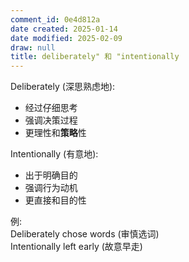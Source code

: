 ```yaml
---
comment_id: 0e4d812a
date created: 2025-01-14
date modified: 2025-02-09
draw: null
title: deliberately" 和 "intentionally
---
```

Deliberately (深思熟虑地):

- 经过仔细思考
- 强调决策过程
- 更理性和**策略**性

Intentionally (有意地):

- 出于明确目的
- 强调行为动机
- 更直接和目的性

例:  
Deliberately chose words (审慎选词)  
Intentionally left early (故意早走)
